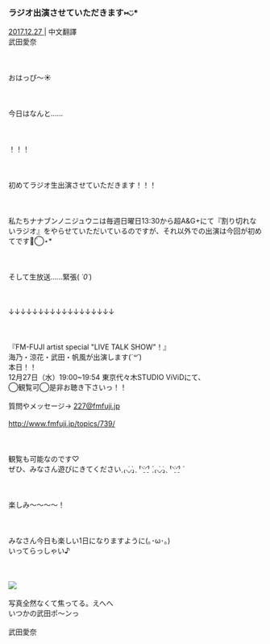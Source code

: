 ### ラジオ出演させていただきます⑅︎◡̈︎*
<a target="_blank" rel="noreferrer noopener" href="http://blog.nanabunnonijyuuni.com/s/n227/diary/detail/66?ima=3050&cd=blog">2017.12.27 </a>| 中文翻譯<a target="_blank" rel="noreferrer noopener" href=""></a><br>
武田愛奈<br><br><br><br>
おはっぴ〜☀︎<br><br><br><br>
今日はなんと……<br><br><br><br>
！！！<br><br><br><br>
初めてラジオ生出演させていただきます！！！<br><br><br><br>
私たちナナブンノニジュウニは毎週日曜日13:30から超A&G+にて『割り切れないラジオ』をやらせていただいているのですが、それ以外での出演は今回が初めてです◡̈⃝︎⋆︎*<br><br><br><br>
そして生放送……緊張( *˙0˙*)<br><br><br><br>
↓↓↓↓↓↓↓↓↓↓↓↓↓↓↓↓↓↓<br><br><br><br>
『FM-FUJI artist special "LIVE TALK SHOW"！』<br>
海乃・涼花・武田・帆風が出演します(*´꒳`*)<br>
本日！！<br>
12月27日（水）19:00~19:54 東京代々木STUDIO ViViDにて、<br>
◯観覧可◯是非お聴き下さいっ！！<br><br>
 質問やメッセージ→ 227@fmfuji.jp<br><br>
http://www.fmfuji.jp/topics/739/<br><br><br><br>
観覧も可能なのです♡<br>
ぜひ、みなさん遊びにきてくださいˏ₍⸜̠̇⸝̠̇₎ˎ ̀⁽⸌̠̇⸍̠̇⁾ ́ˏ₍⸜̠̇⸝̠̇₎ˎ ̀⁽⸌̠̇⸍̠̇⁾ ́<br><br><br><br>
楽しみ〜〜〜〜！<br><br><br><br>
みなさん今日も楽しい1日になりますように(｡･ω･｡)<br>
いってらっしゃい♪<br><br><br><br>
<img src="../../../../../Album/Backup/Blog/Aina/Dec2017/20171227_2_Blog_Aina_#1.jpg"><br><br>
写真全然なくて焦ってる。えへへ<br>
いつかの武田ポ〜ンっ<br><br>
武田愛奈